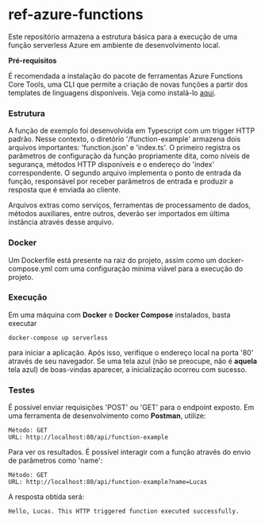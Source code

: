 # ref-azure-functions

Este repositório armazena a estrutura básica para a execução de uma função serverless Azure em ambiente de desenvolvimento local.

**Pré-requisitos**

É recomendada a instalação do pacote de ferramentas Azure Functions Core Tools, uma CLI que permite a criação de novas funções a partir dos templates de linguagens disponíveis. Veja como instalá-lo [aqui](https://github.com/Azure/azure-functions-core-tools#linux).

### Estrutura

A função de exemplo foi desenvolvida em Typescript com um trigger HTTP padrão. Nesse contexto, o diretório '/function-example' armazena dois arquivos importantes: 'function.json' e 'index.ts'. O primeiro registra os parâmetros de configuração da função propriamente dita, como níveis de segurança, métodos HTTP disponíveis e o endereço do 'index' correspondente. O segundo arquivo implementa o ponto de entrada da função, responsável por receber parâmetros de entrada e produzir a resposta que é enviada ao cliente.

Arquivos extras como serviços, ferramentas de processamento de dados, métodos auxiliares, entre outros, deverão ser importados em última instância através desse arquivo.

### Docker
Um Dockerfile está presente na raiz do projeto, assim como um docker-compose.yml com uma configuração mínima viável para a execução do projeto.

### Execução
Em uma máquina com **Docker** e **Docker Compose** instalados, basta executar
```
docker-compose up serverless
```
para iniciar a aplicação. Após isso, verifique o endereço local na porta '80' através de seu navegador. Se uma tela azul (não se preocupe, não é **aquela** tela azul) de boas-vindas aparecer, a inicialização ocorreu com sucesso.

### Testes

É possível enviar requisições 'POST' ou 'GET' para o endpoint exposto. Em uma ferramenta de desenvolvimento como **Postman**, utilize:
```
Método: GET
URL: http://localhost:80/api/function-example
```
Para ver os resultados. É possível interagir com a função através do envio de parâmetros como 'name':

```
Método: GET
URL: http://localhost:80/api/function-example?name=Lucas
```
A resposta obtida será:
```
Hello, Lucas. This HTTP triggered function executed successfully.
```
